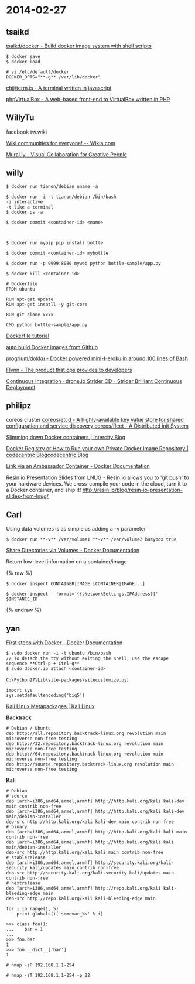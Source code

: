# 2014-02-27

## tsaikd

[tsaikd/docker - Build docker image system with shell scripts](http://github.com/tsaikd/docker)

```
$ docker save
$ docker load
```

```
# vi /etc/default/docker
DOCKER_OPTS="**-g** /var/lib/docker"
```

[chjj/term.js - A terminal written in javascript](https://github.com/chjj/term.js/)

[phpVirtualBox - A web-based front-end to VirtualBox written in PHP](http://sourceforge.net/projects/phpvirtualbox/)


## WillyTu

facebook tw.wiki

[Wiki communities for everyone! -- Wikia.com](http://www.wikia.com/Wikia)

[Mural.ly - Visual Collaboration for Creative People](https://mural.ly/#/murals)

## willy


```
$ docker run tianon/debian uname -a

$ docker run -i -t tianon/debian /bin/bash
-i interactive
-t like a terminal
$ docker ps -a

$ docker commit <container-id> <name>



$ docker run mypip pip install bottle

$ docker commit <container-id> mybottle

$ docker run -p 9999:8080 myweb python bottle-sample/app.py

$ docker kill <container-id>
```

```
# Dockerfile
FROM ubuntu

RUN apt-get update
RUN apt-get insatll -y git-core

RUN git clone xxxx

CMD python bottle-sample/app.py
```


[Dockerfile tutorial](https://www.docker.io/learn/dockerfile/level1/)


[auto build Docker images from Github](https://index.docker.io/)

[progrium/dokku - Docker powered mini-Heroku in around 100 lines of Bash](https://github.com/progrium/dokku)

[Flynn - The product that ops provides to developers](https://flynn.io/)

[Continuous Integration · drone.io ](https://drone.io/)
[Strider CD - Strider Brilliant Continuous Deployment ](http://stridercd.com/)


## philipz


coreos cluster
[coreos/etcd - A highly-available key value store for shared configuration and service discovery ](https://github.com/coreos/etcd)
[coreos/fleet - A Distributed init System ](https://github.com/coreos/fleet)

[Slimming down Docker containers | Intercity Blog ](http://blog.intercityup.com/downsizing-docker-containers/)

[Docker Registry or How to Run your own Private Docker Image Repository | codecentric Blogcodecentric Blog ](https://blog.codecentric.de/en/2014/02/docker-registry-run-private-docker-image-repository/)

[Link via an Ambassador Container - Docker Documentation ](http://docs.docker.io/en/latest/use/ambassador_pattern_linking/)

Resin.io Presentation Slides from LNUG - Resin.io allows you to 'git push' to your hardware devices. We cross-compile your code in the cloud, turn it to a Docker container, and ship it!
<http://resin.io/blog/resin-io-presentation-slides-from-lnug/>


## Carl


Using data volumes is as simple as adding a -v parameter

```
$ docker run **-v** /var/volume1 **-v** /var/volume2 busybox true
```

[Share Directories via Volumes - Docker Documentation ](http://docs.docker.io/en/latest/use/working_with_volumes/)


Return low-level information on a container/image


{% raw %}
```
$ docker inspect CONTAINER|IMAGE [CONTAINER|IMAGE...]

$ docker inspect --format='{{.NetworkSettings.IPAddress}}' $INSTANCE_ID
```
{% endraw %}


## yan


[First steps with Docker - Docker Documentation ](http://docs.docker.io/en/latest/use/basics/)

```
$ sudo docker run -i -t ubuntu /bin/bash
// To detach the tty without exiting the shell, use the escape sequence **Ctrl-p + Ctrl-q**
$ sudo docker.io attach <container-id>
```

`C:\Python27\Lib\site-packages\sitecustomize.py`:

```
import sys
sys.setdefaultencoding('big5')
```

[Kali LInux Metapackages | Kali Linux ](http://www.kali.org/news/kali-linux-metapackages/)

**Backtrack**

```
# Debian / Ubuntu
deb http://all.repository.backtrack-linux.org revolution main microverse non-free testing
deb http://32.repository.backtrack-linux.org revolution main microverse non-free testing
deb http://64.repository.backtrack-linux.org revolution main microverse non-free testing
deb http://source.repository.backtrack-linux.org revolution main microverse non-free testing
```

**Kali**

```
# Debian
# source
deb [arch=i386,amd64,armel,armhf] http://http.kali.org/kali kali-dev main contrib non-free
deb [arch=i386,amd64,armel,armhf] http://http.kali.org/kali kali-dev main/debian-installer
deb-src http://http.kali.org/kali kali-dev main contrib non-free
# binary
deb [arch=i386,amd64,armel,armhf] http://http.kali.org/kali kali main contrib non-free
deb [arch=i386,amd64,armel,armhf] http://http.kali.org/kali kali main/debian-installer
deb-src http://http.kali.org/kali kali main contrib non-free
# stablerelease
deb [arch=i386,amd64,armel,armhf] http://security.kali.org/kali-security kali/updates main contrib non-free
deb-src http://security.kali.org/kali-security kali/updates main contrib non-free
# nextrelease
deb [arch=i386,amd64,armel,armhf] http://repo.kali.org/kali kali-bleeding-edge main
deb-src http://repo.kali.org/kali kali-bleeding-edge main
```

```
for i in range(1, 5):
    print globals()['somevar_%s' % i]
```

```
>>> class foo():
...    bar = 1
...
>>> foo.bar
1
>>> foo.__dict__['bar']
1
```

```
# nmap -sP 192.168.1.1-254

# nmap -sT 192.168.1.1-254 -p 22
```

